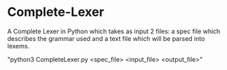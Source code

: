 # Complete-Lexer
A Complete Lexer in Python which takes as input 2 files: a spec file which describes the grammar used and a text file which will be parsed into lexems. </p>
"python3 CompleteLexer.py <spec_file> <input_file> <output_file>"
